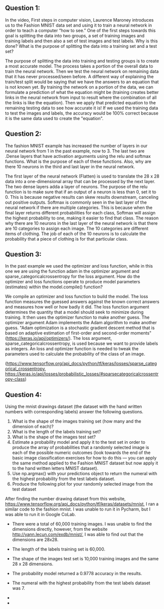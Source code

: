 ## Question 1: 
In the video, First steps in computer vision, Laurence Maroney introduces us to the
Fashion MNIST data set and using it to train a neural network in order to teach a
computer “how to see.” One of the first steps towards this goal is splitting the data into
two groups, a set of training images and training labels and then also a set of test
images and test labels. Why is this done? What is the purpose of splitting the data into
a training set and a test set?

The purpose of splitting the data into training and testing groups is to create a most accurate model. The process takes a portion of the overall data to train the neural network. Then we test the neural network on remaining data that it has never processed/seen before. A different way of explaining the train/test split would be saying that we have the answers to an equation that is not known yet. By training the network on a portion of the data, we can formulate a prediction of what the equation might be (training creates better links in the neural network from input to result where the combination of all the links is like the equation). Then we apply that predicted equation to the remaining testing data to see how accurate it is! If we used the training data to test the images and labels, the accuracy would be 100% correct because it is the same data used to create the "equation".

## Question 2: 
The fashion MNIST example has increased the number of layers in our neural network
from 1 in the past example, now to 3. The last two are .Dense layers that have
activation arguments using the relu and softmax functions. What is the purpose of each
of these functions. Also, why are there 10 neurons in the third and last layer in the
neural network.

The first layer of the neural network (Flatten) is used to translate the 28 x 28 data into a one-dimensional array that can be processed by the next layer. The two dense layers adda a layer of neurons. The purpose of the relu function is to make sure that if an output of a neuron is less than 0, set it to 0. This is because negative results can skew results downstream, canceling out positive outputs. Softmax is commonly seen in the last layer of the neural network if there are multiple categories. This is because when the final layer returns different probabilities for each class, Softmax will assign the highest probability to one, making it easier to find that class. The reason why there are 10 neurons in the last layer of the neural network is that there are 10 categories to assign each image. The 10 categories are different items of clothing. The job of each of the 10 neurons is to calculate the probability that a piece of clothing is for that particular class.

## Question 3:
In the past example we used the optimizer and loss function, while in this one we are
using the function adam in the optimizer argument and sparse_categoricalcrossentropy for the loss argument. How do the optimizer and loss functions operate
to produce model parameters (estimates) within the model.compile() function?

We compile an optimizer and loss function to build the model. The loss function measures the guessed answers against the known correct answers and measures how well or how badly it did. The loss function argument determines the quantity that a model should seek to minimize during training. It then uses the optimizer function to make another guess. The optimizer argument Adam implements the Adam algorithm to make another guess. "Adam optimization is a stochastic gradient descent method that is based on adaptive estimation of first-order and second-order moments" (https://keras.io/api/optimizers/). The loss argument, sparse_categoricalcrossentropy, is used because we want to provide labels as integers. An loss and optimizer function is needed to tweak the parameters used to calculate the probability of the class of an image.

(https://www.tensorflow.org/api_docs/python/tf/keras/losses/sparse_categorical_crossentropy,
https://keras.io/api/losses/probabilistic_losses/#sparsecategoricalcrossentropy-class)

## Question 4:
Using the mnist drawings dataset (the dataset with the hand written numbers with
corresponding labels) answer the following questions.
1. What is the shape of the images training set (how many and the dimension of
each)?
2. What is the length of the labels training set?
3. What is the shape of the images test set?
4. Estimate a probability model and apply it to the test set in order to produce the
array of probabilities that a randomly selected image is each of the possible numeric
outcomes (look towards the end of the basic image classification exercises for how
to do this — you can apply the same method applied to the Fashion MNIST dataset
but now apply it to the hand written letters MNIST dataset).
5. Use np.argmax() with your predictions object to return the numeral with the highest
probability from the test labels dataset.
6. Produce the following plot for your randomly selected image from the test dataset

After finding the number drawing dataset from this website, https://www.tensorflow.org/api_docs/python/tf/keras/datasets/mnist, I ran a similar code to the fashion mnist. I was unable to run it in Pycharm, but I was able to run it in Google CoLab. 
- There were a total of 60,000 training images. I was unable to find the dimensions directly, however, from the website http://yann.lecun.com/exdb/mnist/, I was able to find out that the dimensions are 28x28.
- The length of the labels training set is 60,000.
- The shape of the images test set is 10,000 training images and the same 28 x 28 dimensions.
- The probability model returned a 0.9778 accuracy in the results.
- The numeral with the highest probability from the test labels dataset was 7.
- 

- 
